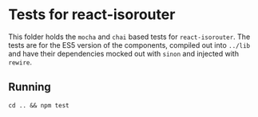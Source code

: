 # Tests for react-isorouter

This folder holds the `mocha` and `chai` based tests for `react-isorouter`. The tests are for the ES5 version of the components, compiled out into `../lib` and have their dependencies mocked out with `sinon` and injected with `rewire`.

## Running

`cd .. && npm test`
